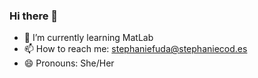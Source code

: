 ### Hi there 👋

<!--
**StephanieF/StephanieF** is a ✨ _special_ ✨ repository because its `README.md` (this file) appears on your GitHub profile.

Here are some ideas to get you started:

- 🔭 I’m currently working on ...
- 🌱 I’m currently learning MatLab
- 👯 I’m looking to collaborate on ...
- 🤔 I’m looking for help with ...
- 💬 Ask me about ...
- 📫 How to reach me: [stephaniefuda@stephaniecod.es](mailto=stephaniefuda@stephaniecod.es)
- 😄 Pronouns: She/Her
- ⚡ Fun fact: ...
-->

- 🌱 I’m currently learning MatLab
- 📫 How to reach me: [stephaniefuda@stephaniecod.es](mailto=stephaniefuda@stephaniecod.es)
- 😄 Pronouns: She/Her
